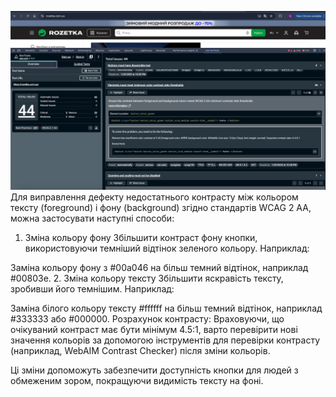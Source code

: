 ![alt text](image.png)
Для виправлення дефекту недостатнього контрасту між кольором тексту (foreground) і фону (background) згідно стандартів WCAG 2 AA, можна застосувати наступні способи:

1. Зміна кольору фону
Збільшити контраст фону кнопки, використовуючи темніший відтінок зеленого кольору. Наприклад:

Заміна кольору фону з #00a046 на більш темний відтінок, наприклад #00803e.
2. Зміна кольору тексту
Збільшити яскравість тексту, зробивши його темнішим. Наприклад:

Заміна білого кольору тексту #ffffff на більш темний відтінок, наприклад #333333 або #000000.
Розрахунок контрасту:
Враховуючи, що очікуваний контраст має бути мінімум 4.5:1, варто перевірити нові значення кольорів за допомогою інструментів для перевірки контрасту (наприклад, WebAIM Contrast Checker) після зміни кольорів.

Ці зміни допоможуть забезпечити доступність кнопки для людей з обмеженим зором, покращуючи видимість тексту на фоні.